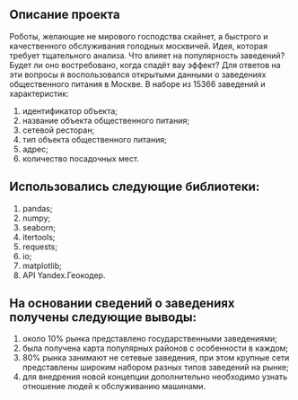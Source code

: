 ## Описание проекта
Роботы, желающие не мирового господства скайнет, а быстрого и качественного обслуживания голодных москвичей. 
Идея, которая требует тщательного анализа. Что влияет на популярность заведений? Будет ли оно востребовано, когда 
спадёт вау эффект? Для ответов на эти вопросы я воспользовался открытыми данными о заведениях общественного питания в Москве.
В наборе из 15366 заведений и характеристик:
 1. идентификатор объекта;
 2. название объекта общественного питания;
 3. сетевой ресторан;
 4. тип объекта общественного питания;
 5. адрес;
 6. количество посадочных мест.

## Использовались следующие библиотеки:
 1. pandas;
 2. numpy;
 3. seaborn;
 4. itertools;
 5. requests;
 6. io;
 7. matplotlib;
 8. API Yandex.Геокодер.
  
## На основании сведений о заведениях получены следующие выводы:
 1. около 10% рынка представлено государственными заведениями;
 2. была получена карта популярных районов с особенности в каждом;
 3. 80% рынка занимают не сетевые заведения, при этом крупные сети представлены широким набором разных типов заведений на рынке;
 4. для внедрения новой концепции дополнительно необходимо узнать отношение людей к обслуживанию машинами.
 